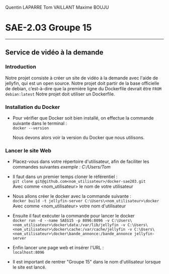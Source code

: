 Quentin LAPARRE
Tom VAILLANT
Maxime BOUJU


# SAE-2.03                                                                                                           Groupe 15
------------------------------------------------------------------------------------------------------------------------------
## Service de vidéo à la demande
### Introduction

Notre projet consiste à créer un site de vidéo à la demande avec l'aide de jellyfin, qui est un open source.
Notre projet doit partir de la base officielle de debian, c’est-à-dire que la première ligne du Dockerfile devrait être ` FROM debian:latest `
Notre projet doit utiliser un Dockerfile.

### Installation du Docker  

* Pour vérifier que Docker soit bien installé, on effectue la commande suivante dans le terminal :  
` docker --version `  
  
  Nous devons alors voir la version du Docker que nous utilisons.  
  
### Lancer le site Web  

* Placez-vous dans votre répertoire d'utilisateur, afin de faciliter les commandes suivantes 
*exemple : C:/Users/Tom*

* Il faut dans un premier temps cloner le référentiel :  
` git clone git@github.com<nom_utilisateur>/docker-sae203.git `  
Avec comme <nom_utilisateur> le nom de votre utilisateur  
  
* Nous allons créer le docker avec la commande suivante :  
` docker build -t jellyfin-server C:\Users\<nom_utilisateur>\docker `  
Avec comme <nom_utilisateur> votre nom d'utilisateur  
  
* Ensuite il faut exécuter la commande pour lancer le docker  
` docker run -d --name SAEG15 -p 8096:8096 -v C:\Users\<nom_utilisateur>\docker\data:/var/lib/jellyfin -v C:\Users\<nom_utilisateur>\docker\cache:/var/cache/jellyfin -v C:\Users\<nom_utilisateur>\docker\bande_annonce:/bande_annonce jellyfin-server `  
  
* Enfin lancer une page web et insérer l'URL :   
  ` localhost:8096 `
  
* Il est important de rentrer "Groupe 15" dans le nom d'utilisateur lorsque le site est lancé.
